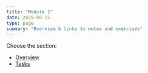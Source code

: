```yaml
---
title: "Module 1"
date: 2025-08-15
type: page
summary: "Overview & links to notes and exercises"
---
```


Choose the section:
- [Overview](/modules/module1/overview/)
- [Tasks](/modules/module1/tasks/)